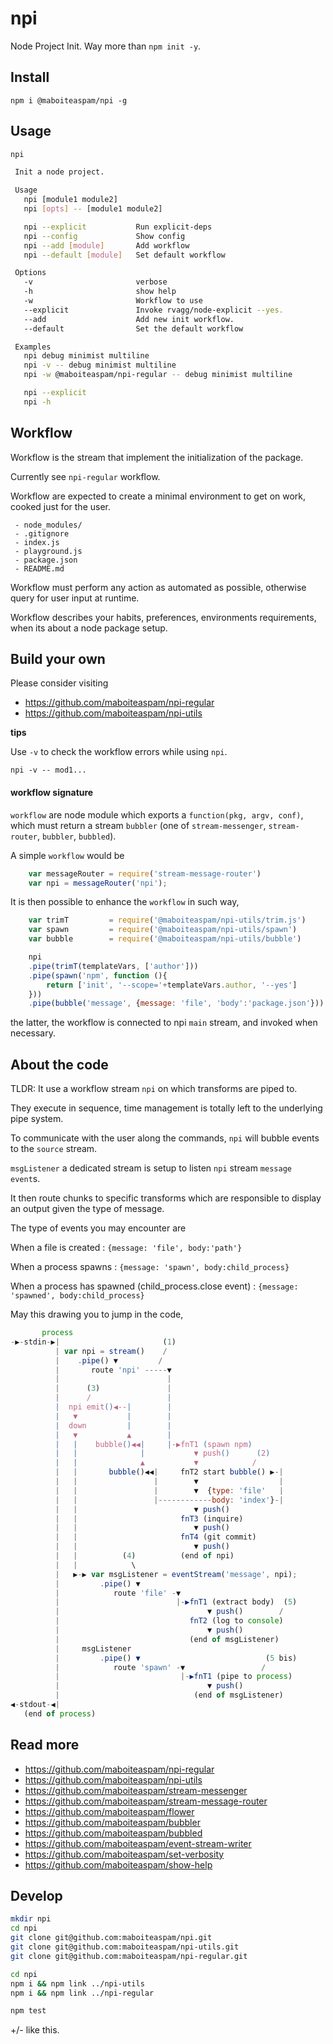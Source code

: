 # npi

Node Project Init. Way more than `npm init -y`.

## Install

    npm i @maboiteaspam/npi -g

## Usage

```bash
npi

 Init a node project.

 Usage
   npi [module1 module2]
   npi [opts] -- [module1 module2]

   npi --explicit           Run explicit-deps
   npi --config             Show config
   npi --add [module]       Add workflow
   npi --default [module]   Set default workflow

 Options
   -v                       verbose
   -h                       show help
   -w                       Workflow to use
   --explicit               Invoke rvagg/node-explicit --yes.
   --add                    Add new init workflow.
   --default                Set the default workflow

 Examples
   npi debug minimist multiline
   npi -v -- debug minimist multiline
   npi -w @maboiteaspam/npi-regular -- debug minimist multiline

   npi --explicit
   npi -h
```

## Workflow

Workflow is the stream that implement the initialization of the package.

Currently see `npi-regular` workflow.

Workflow are expected to create a
minimal environment to get on work,
cooked just for the user.

```
 - node_modules/
 - .gitignore
 - index.js
 - playground.js
 - package.json
 - README.md
```

Workflow must perform any action as automated as possible,
otherwise query for user input at runtime.

Workflow describes your habits, preferences,
environments requirements,
when its about a node package setup.

## Build your own

Please consider visiting

- https://github.com/maboiteaspam/npi-regular
- https://github.com/maboiteaspam/npi-utils

__tips__

Use `-v` to check the workflow errors while using `npi`.

```
npi -v -- mod1...
```

#### workflow signature

`workflow` are node module which exports a `function(pkg, argv, conf)`,
which must return a stream `bubbler`
(one of `stream-messenger`, `stream-router`, `bubbler`, `bubbled`).

A simple `workflow` would be

```js
    var messageRouter = require('stream-message-router')
    var npi = messageRouter('npi');
```

It is then possible to enhance the `workflow` in such way,

```js
    var trimT         = require('@maboiteaspam/npi-utils/trim.js')
    var spawn         = require('@maboiteaspam/npi-utils/spawn')
    var bubble        = require('@maboiteaspam/npi-utils/bubble')

    npi
    .pipe(trimT(templateVars, ['author']))
    .pipe(spawn('npm', function (){
        return ['init', '--scope='+templateVars.author, '--yes']
    }))
    .pipe(bubble('message', {message: 'file', 'body':'package.json'}))
```

the latter, the workflow is connected to npi `main` stream, and invoked when necessary.

## About the code

TLDR: It use a workflow stream `npi` on which transforms are piped to.

They execute in sequence, time management is totally left to the underlying pipe system.

To communicate with the user along the commands, `npi` will bubble events to the `source` stream.

`msgListener` a dedicated stream is setup to listen `npi` stream  `message event`s.

It then route chunks to specific transforms which are responsible to display an output given the type of message.

The type of events you may encounter are

When a file is created : `{message: 'file', body:'path'}`

When a process spawns : `{message: 'spawn', body:child_process}`

When a process has spawned (child_process.close event) : `{message: 'spawned', body:child_process}`


May this drawing you to jump in the code,

```js
       process
-▶-stdin-▶|                       (1)
          | var npi = stream()    /
          |    .pipe() ▼         /
          |       route 'npi' -----▼
          |                        |
          |      (3)               |
          |      /                 |
          |  npi emit()◀--|        |
          |   ▼           |        |
          |  down         |        |
          |   ▼           ▲        |
          |   |    bubble()◀◀|     |-▶fnT1 (spawn npm)
          |   |              |           ▼ push()      (2)
          |   |              ▲           ▼            /
          |   |       bubble()◀◀|     fnT2 start bubble() ▶-|
          |   |                 |        ▼                  |
          |   |                 |        ▼  {type: 'file'   |
          |   |                 |------------body: 'index'}-|
          |   |                          ▼ push()
          |   |                       fnT3 (inquire)
          |   |                          ▼ push()
          |   |                       fnT4 (git commit)
          |   |                          ▼ push()
          |   |          (4)          (end of npi)
          |   |            \
          |   ▶-▶ var msgListener = eventStream('message', npi);
          |         .pipe() ▼
          |            route 'file' -▼
          |                          |-▶fnT1 (extract body)  (5)
          |                                 ▼ push()        /
          |                             fnT2 (log to console)
          |                                 ▼ push()
          |                             (end of msgListener)
          |     msgListener
          |         .pipe() ▼                            (5 bis)
          |            route 'spawn' -▼                 /
          |                           |-▶fnT1 (pipe to process)
          |                                 ▼ push()
          |                              (end of msgListener)
◀-stdout-◀|
   (end of process)
```


## Read more

- https://github.com/maboiteaspam/npi-regular
- https://github.com/maboiteaspam/npi-utils
- https://github.com/maboiteaspam/stream-messenger
- https://github.com/maboiteaspam/stream-message-router
- https://github.com/maboiteaspam/flower
- https://github.com/maboiteaspam/bubbler
- https://github.com/maboiteaspam/bubbled
- https://github.com/maboiteaspam/event-stream-writer
- https://github.com/maboiteaspam/set-verbosity
- https://github.com/maboiteaspam/show-help


## Develop

```bash
mkdir npi
cd npi
git clone git@github.com:maboiteaspam/npi.git
git clone git@github.com:maboiteaspam/npi-utils.git
git clone git@github.com:maboiteaspam/npi-regular.git

cd npi
npm i && npm link ../npi-utils
npm i && npm link ../npi-regular

npm test
```

+/- like this.
